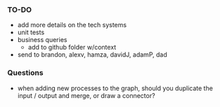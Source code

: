 ### TO-DO

* add more details on the tech systems
* unit tests
* business queries
  * add to github folder w/context
* send to brandon, alexv, hamza, davidJ, adamP, dad 

### Questions

* when adding new processes to the graph, should you duplicate the input / output and merge, or draw a connector?
